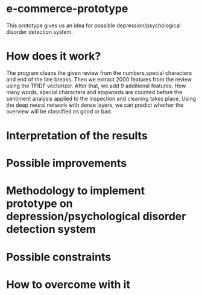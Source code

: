 # e-commerce-prototype
This prototype gives us an idea for possible depression/psychological disorder detection system.
# How does it work?
The program cleans the given review from the numbers,special characters and end of the line breaks. Then we extract 2000 features from the review using the TFIDF vectorizer. After that, we add 9 additional features. How many words, special characters and stopwords are counted before the sentiment analysis applied to the inspection and cleaning takes place. Using the deep neural network with dense layers, we can predict whether the overview will be classified as good or bad.
# Interpretation of the results

# Possible improvements

# Methodology to implement prototype on depression/psychological disorder detection system

# Possible constraints

# How to overcome with it
